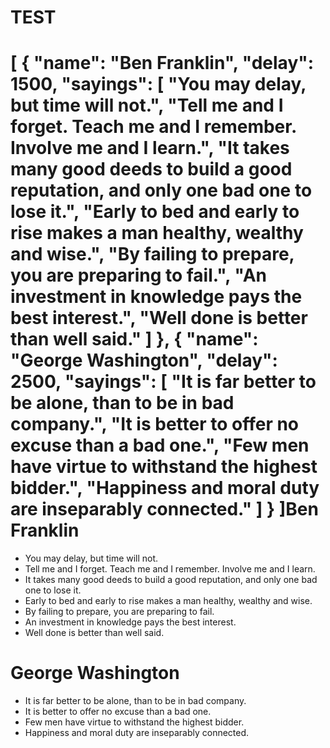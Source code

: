 # TEST

[
  {
    "name": "Ben Franklin",
    "delay": 1500,
    "sayings": [
      "You may delay, but time will not.",
      "Tell me and I forget. Teach me and I remember. Involve me and I learn.",
      "It takes many good deeds to build a good reputation, and only one bad one to lose it.",
      "Early to bed and early to rise makes a man healthy, wealthy and wise.",
      "By failing to prepare, you are preparing to fail.",
      "An investment in knowledge pays the best interest.",
      "Well done is better than well said."
    ]
  },
  {
    "name": "George Washington",
    "delay": 2500,
    "sayings": [
      "It is far better to be alone, than to be in bad company.",
      "It is better to offer no excuse than a bad one.",
      "Few men have virtue to withstand the highest bidder.",
      "Happiness and moral duty are inseparably connected."
    ]
  }
]Ben Franklin
===============

* You may delay, but time will not.
* Tell me and I forget. Teach me and I remember. Involve me and I learn.
* It takes many good deeds to build a good reputation, and only one bad one to lose it.
* Early to bed and early to rise makes a man healthy, wealthy and wise.
* By failing to prepare, you are preparing to fail.
* An investment in knowledge pays the best interest.
* Well done is better than well said.

George Washington
=================

* It is far better to be alone, than to be in bad company.
* It is better to offer no excuse than a bad one.
* Few men have virtue to withstand the highest bidder.
* Happiness and moral duty are inseparably connected.
